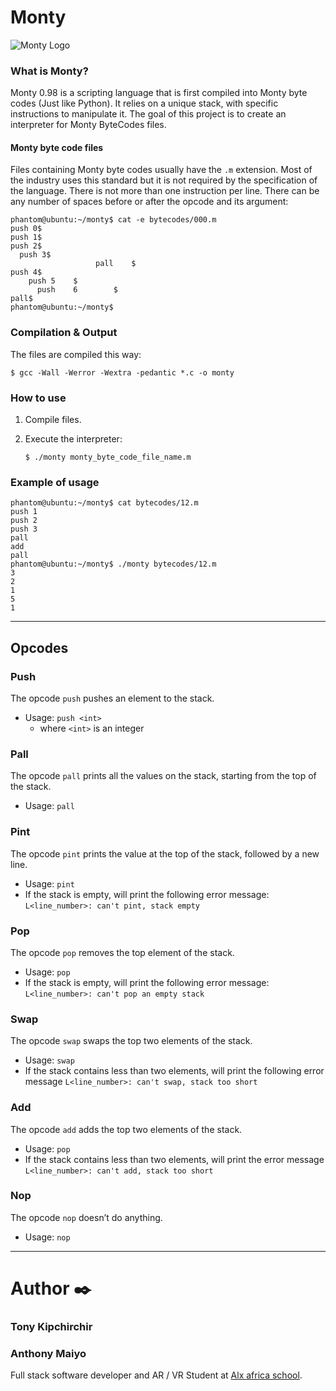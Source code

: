 # Monty

<img src="https://camo.githubusercontent.com/b32fc84889b63b30d73d84553419e4190d552be0e75b28f106478bb3c1859798/68747470733a2f2f7777772e6765656b73756c74642e636f6d2f77702d636f6e74656e742f75706c6f6164732f323032302f30352f4d6f6e74792d537461636b732d5175657565732e6a7067" alt="Monty Logo">

### What is Monty?
Monty 0.98 is a scripting language that is first compiled into Monty byte codes (Just like Python). It relies on a unique stack, with specific instructions to manipulate it. The goal of this project is to create an interpreter for Monty ByteCodes files.

#### Monty byte code files
Files containing Monty byte codes usually have the `.m` extension. Most of the industry uses this standard but it is not required by the specification of the language. There is not more than one instruction per line. There can be any number of spaces before or after the opcode and its argument:

```
phantom@ubuntu:~/monty$ cat -e bytecodes/000.m
push 0$
push 1$
push 2$
  push 3$
                   pall    $
push 4$
    push 5    $
      push    6        $
pall$
phantom@ubuntu:~/monty$
```

### Compilation & Output
The files are compiled this way:

```
$ gcc -Wall -Werror -Wextra -pedantic *.c -o monty
```

### How to use

1. Compile files.
2. Execute the interpreter:

    ```
    $ ./monty monty_byte_code_file_name.m
    ```

### Example of usage
```
phantom@ubuntu:~/monty$ cat bytecodes/12.m
push 1
push 2
push 3
pall
add
pall
phantom@ubuntu:~/monty$ ./monty bytecodes/12.m
3
2
1
5
1
```

-----------------

## Opcodes

### Push
The opcode `push` pushes an element to the stack.

* Usage: `push <int>`
    * where `<int>` is an integer

### Pall
The opcode `pall` prints all the values on the stack, starting from the top of the stack.

* Usage: `pall`

### Pint
The opcode `pint` prints the value at the top of the stack, followed by a new line.

* Usage: `pint`
* If the stack is empty, will print the following error message: `L<line_number>: can't pint, stack empty`

### Pop
The opcode `pop` removes the top element of the stack.

* Usage: `pop`
* If the stack is empty, will print the following error message: `L<line_number>: can't pop an empty stack`

### Swap
The opcode `swap` swaps the top two elements of the stack.

* Usage: `swap`
* If the stack contains less than two elements, will print the following error message `L<line_number>: can't swap, stack too short`

### Add
The opcode `add` adds the top two elements of the stack.

* Usage: `pop`
* If the stack contains less than two elements, will print the error message `L<line_number>: can't add, stack too short`

### Nop
The opcode `nop` doesn’t do anything.

* Usage: `nop`

-------------------

# Author ✒️
### Tony Kipchirchir
### Anthony Maiyo
Full stack software developer and AR / VR Student at [Alx africa school](https://www.alxafrica.com/).
